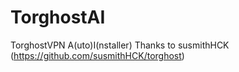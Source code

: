 # TorghostAI
TorghostVPN A(uto)I(nstaller)
Thanks to susmithHCK (https://github.com/susmithHCK/torghost)

